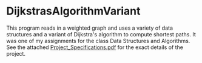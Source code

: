 # DijkstrasAlgorithmVariant
This program reads in a weighted graph and uses a variety of data structures and a variant of Dijkstra's algorithm to compute shortest paths. It was one of my assignments for the class Data Structures and Algorithms. See the attached [Project_Specifications.pdf](https://github.com/James-Codes/DijkstrasAlgorithmVariant/files/6957226/Project_Specifications.pdf) for the exact details of the project.
